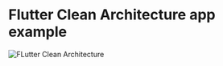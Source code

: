 # Flutter Clean Architecture app example

![FLutter Clean Architecture](./docs/flutter_clean_architecture.png)
